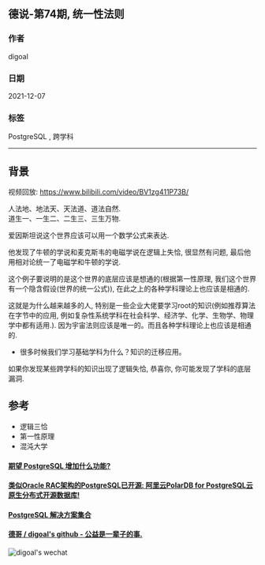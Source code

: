 ## 德说-第74期, 统一性法则   
                          
### 作者                          
digoal                          
                          
### 日期                          
2021-12-07                         
                          
### 标签                       
PostgreSQL , 跨学科     
                        
----                        
                        
## 背景                        
视频回放: https://www.bilibili.com/video/BV1zg411P73B/         
  
人法地、地法天、天法道、道法自然.   
道生一、一生二、二生三、三生万物.  
      
爱因斯坦说这个世界应该可以用一个数学公式来表达.   
  
他发现了牛顿的学说和麦克斯韦的电磁学说在逻辑上失恰, 很显然有问题, 最后他用相对论统一了电磁学和牛顿的学说.   
  
这个例子要说明的是这个世界的底层应该是想通的(根据第一性原理, 我们这个世界有一个隐含假设(世界的统一公式)), 在此之上的各种学科理论上也应该是相通的.   
  
这就是为什么越来越多的人, 特别是一些企业大佬要学习root的知识(例如推荐算法在字节中的应用, 例如复杂性系统学科在社会科学、经济学、化学、生物学、物理学中都有适用.). 因为宇宙法则应该是唯一的。而且各种学科理论上也应该是相通的.   
- 很多时候我们学习基础学科为什么？知识的迁移应用。      
  
如果你发现某些跨学科的知识出现了逻辑失恰, 恭喜你, 你可能发现了学科的底层漏洞.    
      
## 参考  
- 逻辑三恰  
- 第一性原理  
- 混沌大学  
    
  
#### [期望 PostgreSQL 增加什么功能?](https://github.com/digoal/blog/issues/76 "269ac3d1c492e938c0191101c7238216")
  
  
#### [类似Oracle RAC架构的PostgreSQL已开源: 阿里云PolarDB for PostgreSQL云原生分布式开源数据库!](https://github.com/ApsaraDB/PolarDB-for-PostgreSQL "57258f76c37864c6e6d23383d05714ea")
  
  
#### [PostgreSQL 解决方案集合](https://yq.aliyun.com/topic/118 "40cff096e9ed7122c512b35d8561d9c8")
  
  
#### [德哥 / digoal's github - 公益是一辈子的事.](https://github.com/digoal/blog/blob/master/README.md "22709685feb7cab07d30f30387f0a9ae")
  
  
![digoal's wechat](../pic/digoal_weixin.jpg "f7ad92eeba24523fd47a6e1a0e691b59")
  
